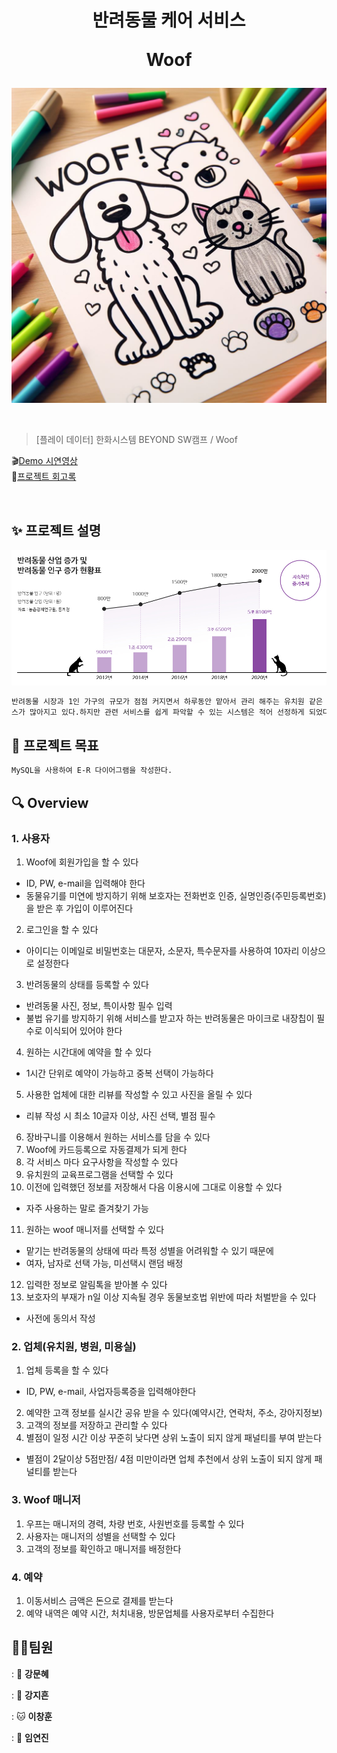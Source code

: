 <h1 align="center">
반려동물 케어 서비스  

Woof</h1>

![Alt text](main.jpg)

<center>
    <img src=""  style="zoom:76%;" align="center"/>
</center>



> [플레이 데이터] 한화시스템 BEYOND SW캠프 / Woof


🎬[Demo 시연영상](https://www.youtube.com/watch?v=dhMrKTwNI8U&lc=UgzCJR3WxkvsckRyyO94AaABAg&ab_channel=%EB%94%B0%EB%9D%BC%ED%95%98%EB%A9%B4%EC%84%9C%EB%B0%B0%EC%9A%B0%EB%8A%94IT)   
📃[프로젝트 회고록](블로그주소)

<br>

## ✨ 프로젝트 설명
![Alt text](<프로젝트설명 사진.png>)

```sh
반려동물 시장과 1인 가구의 규모가 점점 커지면서 하루동안 맡아서 관리 해주는 유치원 같은 서비
스가 많아지고 있다.하지만 관련 서비스를 쉽게 파악할 수 있는 시스템은 적어 선정하게 되었다.  
```

## 📌 프로젝트 목표

```sh
MySQL을 사용하여 E-R 다이어그램을 작성한다.
```


## 🔍 Overview

### 1. 사용자
1. Woof에 회원가입을 할 수 있다 <br>
* ID, PW, e-mail을 입력해야 한다
* 동물유기를 미연에 방지하기 위해 보호자는 전화번호 인증, 실명인증(주민등록번호)을 받은 후 가입이 이루어진다
2. 로그인을 할 수 있다
  * 아이디는 이메일로 비밀번호는 대문자, 소문자, 특수문자를 사용하여 10자리 이상으로 설정한다
3. 반려동물의 상태를 등록할 수 있다
* 반려동물 사진, 정보, 특이사항 필수 입력
* 불법 유기를 방지하기 위해 서비스를 받고자 하는 반려동물은 마이크로 내장칩이 필수로 이식되어 있어야 한다
4. 원하는 시간대에 예약을 할 수 있다
* 1시간 단위로 예약이 가능하고 중복 선택이 가능하다
5. 사용한 업체에 대한 리뷰를 작성할 수 있고 사진을 올릴 수 있다
* 리뷰 작성 시 최소 10글자 이상, 사진 선택, 별점 필수
6.  장바구니를 이용해서 원하는 서비스를 담을 수 있다
7. Woof에 카드등록으로 자동결제가 되게 한다
8. 각 서비스 마다 요구사항을 작성할 수 있다
9. 유치원의 교육프로그램을 선택할 수 있다
10. 이전에 입력했던 정보를 저장해서 다음 이용시에 그대로 이용할 수 있다
* 자주 사용하는 말로 즐겨찾기 가능
11. 원하는 woof 매니저를 선택할 수 있다
* 맡기는 반려동물의 상태에 따라 특정 성별을 어려워할 수 있기 때문에
* 여자, 남자로 선택 가능, 미선택시 랜덤 배정
12. 입력한 정보로 알림톡을 받아볼 수 있다
13. 보호자의 부재가 n일 이상 지속될 경우 동물보호법 위반에 따라 처벌받을 수 있다
* 사전에 동의서 작성

### 2. 업체(유치원, 병원, 미용실)
1. 업체 등록을 할 수 있다
* ID, PW, e-mail, 사업자등록증을 입력해야한다
2. 예약한 고객 정보를 실시간 공유 받을 수 있다(예약시간, 연락처, 주소, 강아지정보)
3. 고객의 정보를 저장하고 관리할 수 있다
4. 별점이 일정 시간 이상 꾸준히 낮다면 상위 노출이 되지 않게 패널티를 부여 받는다
* 별점이 2달이상 5점만점/ 4점 미만이라면 업체 추천에서 상위 노출이 되지 않게 패널티를 받는다

### 3. Woof 매니저
1. 우프는 매니저의 경력, 차량 번호, 사원번호를 등록할 수 있다
2. 사용자는 매니저의 성별을 선택할 수 있다
3. 고객의 정보를 확인하고 매니저를 배정한다
### 4. 예약
1. 이동서비스 금액은 돈으로 결제를 받는다
2. 예약 내역은 예약 시간, 처치내용, 방문업체를 사용자로부터 수집한다



## 🤼‍♂️팀원

: 🐶 **강문혜**

: 🐺 **강지흔**

: 🐱 **이창훈**

: 🦁 **임연진**
